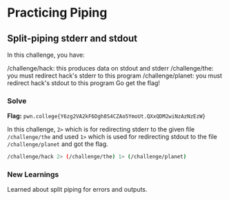 # Practicing Piping

## Split-piping stderr and stdout
In this challenge, you have:

/challenge/hack: this produces data on stdout and stderr
/challenge/the: you must redirect hack's stderr to this program
/challenge/planet: you must redirect hack's stdout to this program
Go get the flag!

### Solve
**Flag:** `pwn.college{Y6zg2VA2kF6Dgh8S4CZAo5YmoUt.QXxQDM2wiNzAzNzEzW}`

In this challenge, ```2>``` which is for redirecting stderr to the given file ```/challenge/the``` and used ```1>``` which is used for redirecting stdout to the file ```/challenge/planet``` and got the flag.

```bash
/challenge/hack 2> (/challenge/the) 1> (/challenge/planet)
```

### New Learnings
Learned about split piping for errors and outputs.
